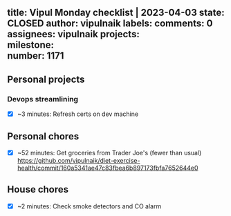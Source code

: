 title:	Vipul Monday checklist | 2023-04-03
state:	CLOSED
author:	vipulnaik
labels:	
comments:	0
assignees:	vipulnaik
projects:	
milestone:	
number:	1171
--
## Personal projects

### Devops streamlining

- [x] ~3 minutes: Refresh certs on dev machine

## Personal chores

- [x] ~52 minutes: Get groceries from Trader Joe's (fewer than usual) https://github.com/vipulnaik/diet-exercise-health/commit/160a5341ae47c83fbea6b897173fbfa7652644e0

## House chores

- [x] ~2 minutes: Check smoke detectors and CO alarm

